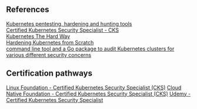 ## References
[Kubernetes pentesting, hardening and hunting tools](https://github.com/SunWeb3Sec/Kubernetes-security) \
[Certified Kubernetes Security Specialist - CKS](https://github.com/walidshaari/Certified-Kubernetes-Security-Specialist) \
[Kubernetes The Hard Way](https://github.com/kelseyhightower/kubernetes-the-hard-way) \
[Hardening Kubernetes from Scratch](https://github.com/hardening-kubernetes/from-scratch) \
[command line tool and a Go package to audit Kubernetes clusters for various different security concerns](https://github.com/Shopify/kubeaudit)

## Certification pathways
[Linux Foundation - Certified Kubernetes Security Specialist (CKS)](https://training.linuxfoundation.org/certification/certified-kubernetes-security-specialist/)
[Cloud Native Foundation - Certified Kubernetes Security Specialist (CKS)](https://www.cncf.io/training/certification/cks/)
[Udemy - Certified Kubernetes Security Specialist](https://www.udemy.com/course/certified-kubernetes-security-specialist-certification/)
